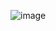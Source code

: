 ![image](https://github.com/angelg6u/angelg6u/assets/148756265/9e2f2a6b-4389-4077-baa5-378fb7d0a565)
